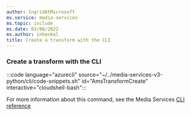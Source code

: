 ```yaml
---
author: IngridAtMicrosoft
ms.service: media-services
ms.topic: include
ms.date: 03/08/2022
ms.author: inhenkel
title: Create a transform with the CLI
---
```


<!--Create a transform-->

### Create a transform with the CLI

:::code language="azurecli" source="~/../media-services-v3-python/cli/code-snippets.sh" id="AmsTransformCreate" interactive="cloudshell-bash":::

For more information about this command, see the Media Services [CLI reference](/cli/azure/ams/transform?view=azure-cli-latest#az-ams-transform-create)
